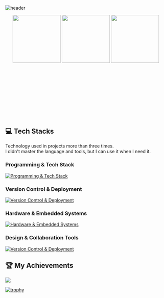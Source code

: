 <!-- kgh2005's ReadMe -->
![header](https://capsule-render.vercel.app/api?type=waving&color=gradient&height=170&section=header&text=KimGeunHyeong&fontSize=60&animation=fadeIn&fontAlignY=38&desc=Robotics&descAlignY=68&descAlign=72.8)

<div align="center" style="margin-bottom:200px">
    <img height=150px align="center" src="https://github-readme-stats.vercel.app/api?username=RuthGyeul&theme=radical&show_icons=true" />
    <img height=150px align="center" src="https://github-readme-stats.vercel.app/api/top-langs/?username=RuthGyeul&layout=compact&theme=radical" />
    <!--img height=150px align="center" src="https://banner.codetree.ai/v1/banner/ruthgyeul" /-->
    <img height=150px align="center" src="http://mazassumnida.wtf/api/v2/generate_badge?boj=ruthgyeul" />
</div>

## 💻 Tech Stacks
Technology used in projects more than three times.<br/>
I didn't master the language and tools, but I can use it when I need it.

### Programming & Tech Stack
[![Programming & Tech Stack](https://skillicons.dev/icons?i=c,cpp,js,py,html,css,visualstudio,vscode,idea,pycharm,qt,aws,ros,opencv&perline=9&theme=light)](https://skillicons.dev)

### Version Control & Deployment
[![Version Control & Deployment](https://skillicons.dev/icons?i=git,github,ubuntu,windows,apple&perline=10&theme=light)](https://skillicons.dev)

### Hardware & Embedded Systems
[![Hardware & Embedded Systems](https://skillicons.dev/icons?i=arduino,raspberrypi&perline=12&theme=light)](https://skillicons.dev)


### Design & Collaboration Tools
[![Version Control & Deployment](https://skillicons.dev/icons?i=figma,obsidian,notion,replit&perline=10&theme=light)](https://skillicons.dev)

## 🏆 My Achievements
<a href="https://opgc.me/#/users/kgh2005" target="_blank"><img src="https://api.opgc.me/githubs/users/kgh2005/tag/?theme=prism" /></a>

[![trophy](https://github-profile-trophy.vercel.app/?username=kgh2005&row=1&column=10&theme=monokai)](https://github.com/ryo-ma/github-profile-trophy)


